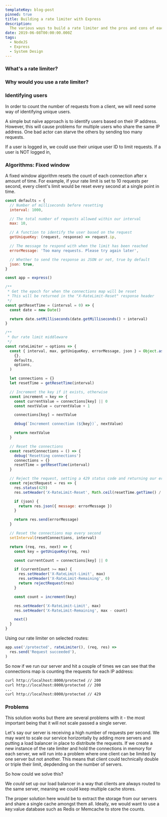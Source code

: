 ```yaml
---
templateKey: blog-post
pinned: true
title: Building a rate limiter with Express
description:
  The various ways to build a rate limiter and the pros and cons of each
date: 2019-06-08T00:00:00.000Z
tags:
  - NodeJS
  - Express
  - System Design
---
```


### What's a rate limiter?

### Why would you use a rate limiter?

### Identifying users

In order to count the number of requests from a client, we will need some way of
identifying unique users.

A simple but naïve approach is to identify users based on their IP address.
However, this will cause problems for multiple users who share the same IP
address. One bad actor can starve the others by sending too many requests.

If a user is logged in, we could use their unique user ID to limit requests. If
a user is NOT logged in,

### Algorithms: Fixed window

A fixed window algorithm resets the count of each connection after x amount of
time. For example, if your rate limit is set to 10 requests per second, every
client's limit would be reset every second at a single point in time.

```js
const defaults = {
  // Number of milliseconds before resetting
  interval: 1000,

  // The total number of requests allowed within our interval
  max: 10,

  // A function to identify the user based on the request
  getUniqueKey: (request, response) => request.ip,

  // The message to respond with when the limit has been reached
  errorMessage: 'Too many requests. Please try again later',

  // Whether to send the response as JSON or not, true by default
  json: true,
}
```

```js
const app = express()

/**
 * Get the epoch for when the connections map will be reset
 * This will be returned in the "X-RateLimit-Reset" response header
 */
const getResetTime = (interval = 0) => {
  const date = new Date()

  return date.setMilliseconds(date.getMilliseconds() + interval)
}

/**
 * Our rate limit middleware
 */
const rateLimiter = options => {
  const { interval, max, getUniqueKey, errorMessage, json } = Object.assign(
    {},
    defaults,
    options,
  )

  let connections = {}
  let resetTime = getResetTime(interval)

  // Increment the key if it exists, otherwise
  const increment = key => {
    const currentValue = connections[key] || 0
    const nextValue = currentValue + 1

    connections[key] = nextValue

    debug(`Increment connection (${key})`, nextValue)

    return nextValue
  }

  // Reset the connections
  const resetConnections = () => {
    debug('Resetting connections')
    connections = {}
    resetTime = getResetTime(interval)
  }

  // Reject the request, setting a 429 status code and returning our error message
  const rejectRequest = res => {
    res.status(429)
    res.setHeader('X-RateLimit-Reset', Math.ceil(resetTime.getTime() / 1000))

    if (json) {
      return res.json({ message: errorMessage })
    }

    return res.send(errorMessage)
  }

  // Reset the connections map every second
  setInterval(resetConnections, interval)

  return (req, res, next) => {
    const key = getUniqueKey(req, res)

    const currentCount = connections[key] || 0

    if (currentCount >= max) {
      res.setHeader('X-RateLimit-Limit', max)
      res.setHeader('X-RateLimit-Remaining', 0)
      return rejectRequest(res)
    }

    const count = increment(key)

    res.setHeader('X-RateLimit-Limit', max)
    res.setHeader('X-RateLimit-Remaining', max - count)

    next()
  }
}
```

Using our rate limiter on selected routes:

```js
app.use('/protected', rateLimiter(), (req, res) =>
  res.send('Request succeeded'),
)
```

So now if we run our server and hit a couple of times we can see that the
connections map is counting the requests for each IP address:

```sh
curl http://localhost:8000/protected // 200
curl http://localhost:8000/protected // 200
...
curl http://localhost:8000/protected // 429
```

### Problems

This solution works but there are several problems with it - the most important
being that it will not scale passed a single server.

Let's say our server is receiving a high number of requests per second. We may
want to scale our service horizontally by adding more servers and putting a load
balancer in place to distribute the requests. If we create a new instance of the
rate limiter and hold the connections in memory for each server, we will run
into a problem where one client can be limited by one server but not another.
This means that client could technically double or triple their limit,
depdending on the number of servers.

So how could we solve this?

We _could_ set up our load balancer in a way that clients are always routed to
the same server, meaning we could keep multiple cache stores.

The proper solution here would be to extract the storage from our servers and
share a single cache amongst them all. Ideally, we would want to use a key:value
database such as Redis or Memcache to store the counts.
